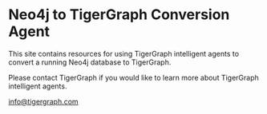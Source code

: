 # Neo4j to TigerGraph Conversion Agent

This site contains resources for using TigerGraph intelligent
agents to convert a running Neo4j database to TigerGraph.

Please contact TigerGraph if you would like to learn more about TigerGraph intelligent agents.

[info@tigergraph.com](mailto:info@tigergraph.com)